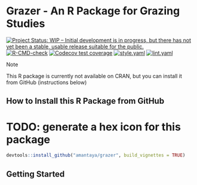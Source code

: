 # Grazer - An R Package for Grazing Studies

<!-- badges: start -->
[![Project Status: WIP – Initial development is in progress, but there has not yet been a stable, usable release suitable for the public.](https://www.repostatus.org/badges/latest/wip.svg)](https://www.repostatus.org/#wip)
[![R-CMD-check](https://github.com/amantaya/04-GreenFeed-R-Package/actions/workflows/R-CMD-check.yaml/badge.svg)](https://github.com/amantaya/04-GreenFeed-R-Package/actions/workflows/R-CMD-check.yaml)
[![Codecov test coverage](https://codecov.io/gh/amantaya/04-GreenFeed-R-Package/graph/badge.svg)](https://app.codecov.io/gh/amantaya/04-GreenFeed-R-Package)
[![style.yaml](https://github.com/amantaya/grazer/actions/workflows/style.yaml/badge.svg)](https://github.com/amantaya/grazer/actions/workflows/style.yaml)
[![lint.yaml](https://github.com/amantaya/grazer/actions/workflows/lint.yaml/badge.svg)](https://github.com/amantaya/grazer/actions/workflows/lint.yaml)
<!-- badges: end -->

> [!NOTE]
> This R package is currently not available on CRAN, but you can install it from GitHub (instructions below)

## How to Install this R Package from GitHub

# TODO: generate a hex icon for this package

```R
devtools::install_github("amantaya/grazer", build_vignettes = TRUE)
```
## Getting Started